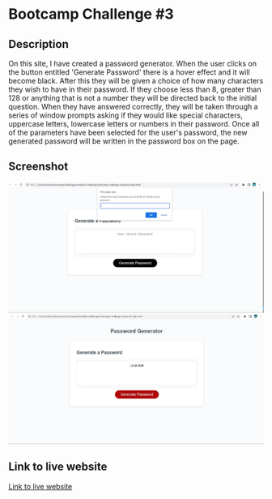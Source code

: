 # Bootcamp Challenge #3

## Description

On this site, I have created a password generator. When the user clicks on the button entitled 'Generate Password' there is a hover effect and it will become black. After this they will be given a choice of how many characters they wish to have in their password. If they choose less than 8, greater than 128 or anything that is not a number they will be directed back to the initial question. When they have answered correctly, they will be taken through a series of window prompts asking if they would like special characters, uppercase letters, lowercase letters or numbers in their password. 
Once all of the parameters have been selected for the user's password, the new generated password will be written in the password box on the page.

## Screenshot

![screenshot](assets\images\generate-password-screenshot.jpg)
![screenshot](assets\images\generate-password-screenshot2.jpg)


## Link to live website
[Link to live website](https://kmcwilson.github.io/bootcamp-challenge-module3/)
